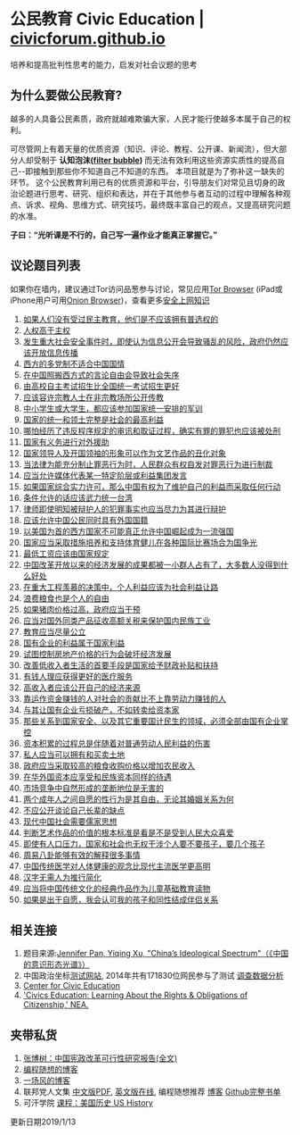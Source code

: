 # 公民教育 Civic Education | [civicforum.github.io](https://civicforum.github.io)
培养和提高批判性思考的能力，启发对社会议题的思考

## 为什么要做公民教育?

越多的人具备公民素质，政府就越难欺骗大家，人民才能行使越多本属于自己的权利。

可尽管网上有着天量的优质资源（知识、评论、教程、公开课、新闻流），但大部分人却受制于 __认知泡沫([filter bubble](https://en.wikipedia.org/wiki/Filter_bubble))__ 而无法有效利用这些资源实质性的提高自己--即接触到那些你不知道自己不知道的东西。
本项目就是为了弥补这一缺失的环节。
这个公民教育利用已有的优质资源和平台，引导朋友们对常见且切身的政治论题进行思考、研究、组织和表达，并在于其他参与者互动的过程中理解各种观点、诉求、视角、思维方式、研究技巧，最终既丰富自己的观点，又提高研究问题的水准。

**子曰：“光听课是不行的，自己写一遍作业才能真正掌握它。”**

## 议论题目列表
如果你在墙内，建议通过Tor访问品葱参与讨论，常见应用[Tor Browser](https://www.torproject.org/projects/torbrowser.html) (iPad或iPhone用户可用[Onion Browser](https://blog.torproject.org/tor-heart-onion-browser-and-more-ios-tor))，查看更多[安全上网知识](./online_security.md)

1. [如果人们没有受过民主教育，他们是不应该拥有普选权的](https://pincong.rocks/question/1223)
2. [人权高于主权](https://pincong.rocks/question/1271)
3. [发生重大社会安全事件时，即使认为信息公开会导致骚乱的风险，政府仍然应该开放信息传播](https://pincong.rocks/question/1293)
4. [西方的多党制不适合中国国情](https://pincong.rocks/question/1294)
5. [在中国照搬西方式的言论自由会导致社会失序](https://pincong.rocks/question/1295)
6. [由高校自主考试招生比全国统一考试招生更好](https://pincong.rocks/question/1296)
7. [应该容许宗教人士在非宗教场所公开传教](https://pincong.rocks/question/1297)
8. [中小学生或大学生，都应该参加国家统一安排的军训](https://pincong.rocks/question/1299)
9. [国家的统一和领土完整是社会的最高利益](https://pincong.rocks/question/1300)
10. [哪怕经历了违反程序规定的审讯和取证过程，确实有罪的罪犯也应该被处刑](https://pincong.rocks/question/1291)
11. [国家有义务进行对外援助](https://pincong.rocks/question/1301)
12. [国家领导人及开国领袖的形象可以作为文艺作品的丑化对象](https://pincong.rocks/question/1292)
13. [当法律为能充分制止罪恶行为时，人民群众有权自发对罪恶行为进行制裁](https://pincong.rocks/question/1291)
14. [应当允许媒体代表某一特定阶层或利益集团发言](https://pincong.rocks/question/1302)
15. [如果国家综合实力许可，那么中国有权为了维护自己的利益而采取任何行动](https://pincong.rocks/question/1303)
16. [条件允许的话应该武力统一台湾](https://pincong.rocks/question/1304)
17. [律师即使明知被辩护人的犯罪事实也应当尽力为其进行辩护](https://pincong.rocks/question/1305)
18. [应该允许中国公民同时具有外国国籍](https://pincong.rocks/question/1306)
19. [以美国为首的西方国家不可能真正允许中国崛起成为一流强国](https://pincong.rocks/question/1307)
20. [国家应当采取措施培养和支持体育健儿在各种国际比赛场合为国争光](https://pincong.rocks/question/1308)
21. [最低工资应该由国家规定](https://pincong.rocks/question/1309)
22. [中国改革开放以来的经济发展的成果都被一小群人占有了，大多数人没得到什么好处](https://pincong.rocks/question/1310)
23. [在重大工程羡慕的决策中，个人利益应该为社会利益让路](https://pincong.rocks/question/1311)
24. [浪费粮食也是个人的自由](https://pincong.rocks/question/1312)
25. [如果猪肉价格过高，政府应当干预](https://pincong.rocks/question/1313)
26. [应当对国外同类产品征收高额关税来保护国内民族工业](https://pincong.rocks/question/1314)
27. [教育应当尽量公立](https://pincong.rocks/question/1315)
28. [国有企业的利益属于国家利益](https://pincong.rocks/question/1316)
29. [试图控制房地产价格的行为会破坏经济发展](https://pincong.rocks/question/1317)
30. [改善低收入者生活的首要手段是国家给予财政补贴和扶持](https://pincong.rocks/question/1318)
31. [有钱人理应获得更好的医疗服务](https://pincong.rocks/question/1319)
32. [高收入者应该公开自己的经济来源](https://pincong.rocks/question/1320)
33. [靠运作资金赚钱的人对社会的贡献比不上靠劳动力赚钱的人](https://pincong.rocks/question/1321)
34. [与其让国有企业亏损破产，不如转卖给资本家](https://pincong.rocks/question/1322)
35. [那些关系到国家安全、以及其它重要国计民生的领域，必须全部由国有企业掌控](https://pincong.rocks/question/1323)
36. [资本积累的过程总是伴随着对普通劳动人民利益的伤害](https://pincong.rocks/question/1324)
37. [私人应当可以拥有和买卖土地](https://pincong.rocks/question/1325)
38. [政府应当采取较高的粮食收购价格以增加农民收入](https://pincong.rocks/question/1326)
39. [在华外国资本应享受和民族资本同样的待遇](https://pincong.rocks/question/1208)
40. [市场竞争中自然形成的垄断地位是无害的](https://pincong.rocks/question/1328)
41. [两个成年人之间自愿的性行为是其自由，无论其婚姻关系为何](https://pincong.rocks/question/1329)
42. [不应公开谈论自己长辈的缺点](https://pincong.rocks/question/1330)
43. [现代中国社会需要儒家思想](https://pincong.rocks/question/1331)
44. [判断艺术作品的价值的根本标准是看是不是受到人民大众喜爱](https://pincong.rocks/question/1332)
45. [即使有人口压力，国家和社会也无权干涉个人要不要孩子，要几个孩子](https://pincong.rocks/question/1333)
46. [周易八卦能够有效的解释很多事情](https://pincong.rocks/question/1334)
47. [中国传统医学对人体健康的观念比现代主流医学更高明](https://pincong.rocks/question/1230)
48. [汉字无需人为推行简化](https://pincong.rocks/question/1335)
49. [应当将中国传统文化的经典作品作为儿童基础教育读物](https://pincong.rocks/question/1336)
50. [如果是出于自愿，我会认可我的孩子和同性结成伴侣关系](https://pincong.rocks/question/1337) 


## 相关连接
1. 题目来源:[Jennifer Pan, Yiqing Xu, "China’s Ideological Spectrum"（《中国的意识形态光谱》）](http://jenpan.com/jen_pan/ideology.pdf)
2. 中国政治坐标[测试网站](http://zuobiao.me/), 2014年共有171830位网民参与了测试 [调查数据分析](https://blog.xavierskip.com/2015-05-03-politics-coordinate/)
4. [Center for Civic Education](http://www.civiced.org/)
5. ['Civics Education: Learning About the Rights & Obligations of Citizenship,' NEA.](http://www.nea.org/civicseducation)

## 夹带私货
1. [张博树：中国宪政改革可行性研究报告(全文)](http://minzhuzhongguo.org/sz/report.pdf)
2. [编程随想的博客](https://program-think.blogspot.com/)
3. [一场风的博客](https://yichangfeng.home.blog)
4. 联邦党人文集 [中文版PDF](https://www.gench.edu.cn/_upload/article/e5/bd/536c20404bc4aa8c0aeb3bef50d5/cf27ec85-7636-4841-bb68-1904909d339d.pdf), [英文版在线](http://www.let.rug.nl/usa/documents/1786-1800/the-federalist-papers/), 编程随想推荐 [博客](https://program-think.blogspot.com/2014/01/share-books.html) [Github完整书单](https://github.com/programthink/books) 
5. 可汗学院 [课程：美国历史 US History](https://www.khanacademy.org/humanities/us-history)

更新日期2019/1/13
